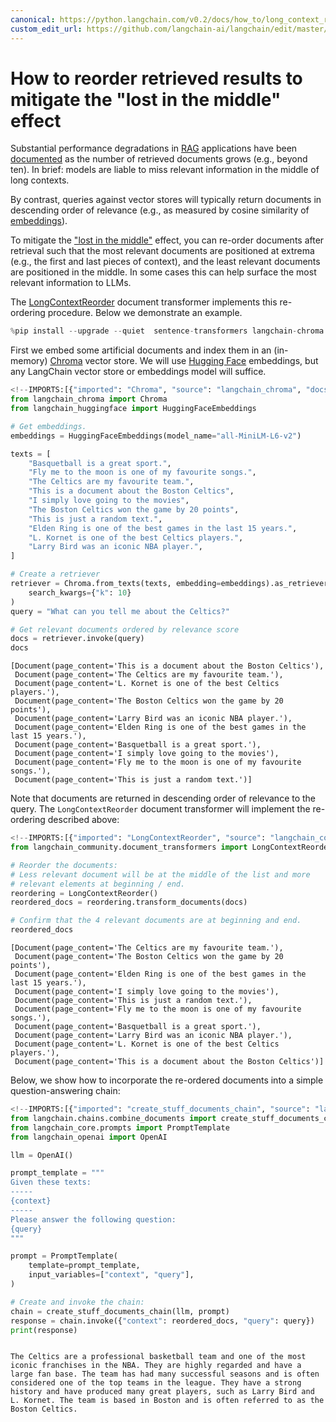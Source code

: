 ```yaml
---
canonical: https://python.langchain.com/v0.2/docs/how_to/long_context_reorder/
custom_edit_url: https://github.com/langchain-ai/langchain/edit/master/docs/docs/how_to/long_context_reorder.ipynb
---
```


# How to reorder retrieved results to mitigate the "lost in the middle" effect

Substantial performance degradations in [RAG](/docs/tutorials/rag) applications have been [documented](https://arxiv.org/abs/2307.03172) as the number of retrieved documents grows (e.g., beyond ten). In brief: models are liable to miss relevant information in the middle of long contexts.

By contrast, queries against vector stores will typically return documents in descending order of relevance (e.g., as measured by cosine similarity of [embeddings](/docs/concepts/#embedding-models)).

To mitigate the ["lost in the middle"](https://arxiv.org/abs/2307.03172) effect, you can re-order documents after retrieval such that the most relevant documents are positioned at extrema (e.g., the first and last pieces of context), and the least relevant documents are positioned in the middle. In some cases this can help surface the most relevant information to LLMs.

The [LongContextReorder](https://api.python.langchain.com/en/latest/document_transformers/langchain_community.document_transformers.long_context_reorder.LongContextReorder.html) document transformer implements this re-ordering procedure. Below we demonstrate an example.


```python
%pip install --upgrade --quiet  sentence-transformers langchain-chroma langchain langchain-openai langchain-huggingface > /dev/null
```

First we embed some artificial documents and index them in an (in-memory) [Chroma](/docs/integrations/providers/chroma/) vector store. We will use [Hugging Face](/docs/integrations/text_embedding/huggingfacehub/) embeddings, but any LangChain vector store or embeddings model will suffice.


```python
<!--IMPORTS:[{"imported": "Chroma", "source": "langchain_chroma", "docs": "https://api.python.langchain.com/en/latest/vectorstores/langchain_chroma.vectorstores.Chroma.html", "title": "How to reorder retrieved results to mitigate the \"lost in the middle\" effect"}, {"imported": "HuggingFaceEmbeddings", "source": "langchain_huggingface", "docs": "https://api.python.langchain.com/en/latest/embeddings/langchain_huggingface.embeddings.huggingface.HuggingFaceEmbeddings.html", "title": "How to reorder retrieved results to mitigate the \"lost in the middle\" effect"}]-->
from langchain_chroma import Chroma
from langchain_huggingface import HuggingFaceEmbeddings

# Get embeddings.
embeddings = HuggingFaceEmbeddings(model_name="all-MiniLM-L6-v2")

texts = [
    "Basquetball is a great sport.",
    "Fly me to the moon is one of my favourite songs.",
    "The Celtics are my favourite team.",
    "This is a document about the Boston Celtics",
    "I simply love going to the movies",
    "The Boston Celtics won the game by 20 points",
    "This is just a random text.",
    "Elden Ring is one of the best games in the last 15 years.",
    "L. Kornet is one of the best Celtics players.",
    "Larry Bird was an iconic NBA player.",
]

# Create a retriever
retriever = Chroma.from_texts(texts, embedding=embeddings).as_retriever(
    search_kwargs={"k": 10}
)
query = "What can you tell me about the Celtics?"

# Get relevant documents ordered by relevance score
docs = retriever.invoke(query)
docs
```



```output
[Document(page_content='This is a document about the Boston Celtics'),
 Document(page_content='The Celtics are my favourite team.'),
 Document(page_content='L. Kornet is one of the best Celtics players.'),
 Document(page_content='The Boston Celtics won the game by 20 points'),
 Document(page_content='Larry Bird was an iconic NBA player.'),
 Document(page_content='Elden Ring is one of the best games in the last 15 years.'),
 Document(page_content='Basquetball is a great sport.'),
 Document(page_content='I simply love going to the movies'),
 Document(page_content='Fly me to the moon is one of my favourite songs.'),
 Document(page_content='This is just a random text.')]
```


Note that documents are returned in descending order of relevance to the query. The `LongContextReorder` document transformer will implement the re-ordering described above:


```python
<!--IMPORTS:[{"imported": "LongContextReorder", "source": "langchain_community.document_transformers", "docs": "https://api.python.langchain.com/en/latest/document_transformers/langchain_community.document_transformers.long_context_reorder.LongContextReorder.html", "title": "How to reorder retrieved results to mitigate the \"lost in the middle\" effect"}]-->
from langchain_community.document_transformers import LongContextReorder

# Reorder the documents:
# Less relevant document will be at the middle of the list and more
# relevant elements at beginning / end.
reordering = LongContextReorder()
reordered_docs = reordering.transform_documents(docs)

# Confirm that the 4 relevant documents are at beginning and end.
reordered_docs
```



```output
[Document(page_content='The Celtics are my favourite team.'),
 Document(page_content='The Boston Celtics won the game by 20 points'),
 Document(page_content='Elden Ring is one of the best games in the last 15 years.'),
 Document(page_content='I simply love going to the movies'),
 Document(page_content='This is just a random text.'),
 Document(page_content='Fly me to the moon is one of my favourite songs.'),
 Document(page_content='Basquetball is a great sport.'),
 Document(page_content='Larry Bird was an iconic NBA player.'),
 Document(page_content='L. Kornet is one of the best Celtics players.'),
 Document(page_content='This is a document about the Boston Celtics')]
```


Below, we show how to incorporate the re-ordered documents into a simple question-answering chain:


```python
<!--IMPORTS:[{"imported": "create_stuff_documents_chain", "source": "langchain.chains.combine_documents", "docs": "https://api.python.langchain.com/en/latest/chains/langchain.chains.combine_documents.stuff.create_stuff_documents_chain.html", "title": "How to reorder retrieved results to mitigate the \"lost in the middle\" effect"}, {"imported": "PromptTemplate", "source": "langchain_core.prompts", "docs": "https://api.python.langchain.com/en/latest/prompts/langchain_core.prompts.prompt.PromptTemplate.html", "title": "How to reorder retrieved results to mitigate the \"lost in the middle\" effect"}, {"imported": "OpenAI", "source": "langchain_openai", "docs": "https://api.python.langchain.com/en/latest/llms/langchain_openai.llms.base.OpenAI.html", "title": "How to reorder retrieved results to mitigate the \"lost in the middle\" effect"}]-->
from langchain.chains.combine_documents import create_stuff_documents_chain
from langchain_core.prompts import PromptTemplate
from langchain_openai import OpenAI

llm = OpenAI()

prompt_template = """
Given these texts:
-----
{context}
-----
Please answer the following question:
{query}
"""

prompt = PromptTemplate(
    template=prompt_template,
    input_variables=["context", "query"],
)

# Create and invoke the chain:
chain = create_stuff_documents_chain(llm, prompt)
response = chain.invoke({"context": reordered_docs, "query": query})
print(response)
```
```output

The Celtics are a professional basketball team and one of the most iconic franchises in the NBA. They are highly regarded and have a large fan base. The team has had many successful seasons and is often considered one of the top teams in the league. They have a strong history and have produced many great players, such as Larry Bird and L. Kornet. The team is based in Boston and is often referred to as the Boston Celtics.
```
